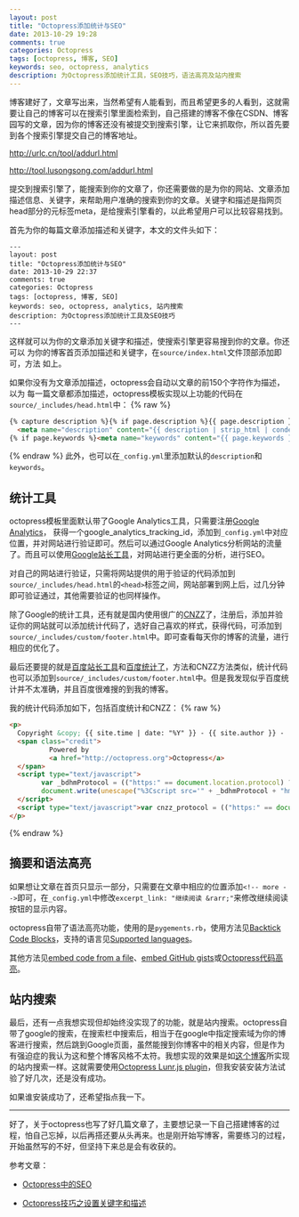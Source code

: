 ```yaml
---
layout: post
title: "Octopress添加统计与SEO"
date: 2013-10-29 19:28
comments: true
categories: Octopress
tags: [octopress, 博客, SEO]
keywords: seo, octopress, analytics
description: 为Octopress添加统计工具，SEO技巧，语法高亮及站内搜索
---
```

博客建好了，文章写出来，当然希望有人能看到，而且希望更多的人看到，这就需要让自己的博客可以在搜索引擎里面检索到，自己搭建的博客不像在CSDN、博客园写的文章，因为你的博客还没有被提交到搜索引擎，让它来抓取你，所以首先要到各个搜索引擎提交自己的博客地址。

http://urlc.cn/tool/addurl.html

http://tool.lusongsong.com/addurl.html

提交到搜索引擎了，能搜索到你的文章了，你还需要做的是为你的网站、文章添加描述信息、关键字，来帮助用户准确的搜索到你的文章。关键字和描述是指网页head部分的元标签meta，是给搜索引擎看的，以此希望用户可以比较容易找到。

<!-- more -->

首先为你的每篇文章添加描述和关键字，本文的文件头如下：

```
---
layout: post
title: "Octopress添加统计与SEO"
date: 2013-10-29 22:37
comments: true
categories: Octopress
tags: [octopress, 博客, SEO]
keywords: seo, octopress, analytics, 站内搜索
description: 为Octopress添加统计工具及SEO技巧
---
```

这样就可以为你的文章添加关键字和描述，使搜索引擎更容易搜到你的文章。你还可以
为你的博客首页添加描述和关键字，在`source/index.html`文件顶部添加即可，方法
如上。

如果你没有为文章添加描述，octopress会自动以文章的前150个字符作为描述，以为
每一篇文章都添加描述，octopress模板实现以上功能的代码在`source/_includes/head.html`中：
{% raw %}

``` html
{% capture description %}{% if page.description %}{{ page.description }}{% else %}{{ content | raw_content }}{% endif %}{% endcapture %}
  <meta name="description" content="{{ description | strip_html | condense_spaces | truncate:150 }}">
{% if page.keywords %}<meta name="keywords" content="{{ page.keywords }}">{% endif %}
```
{% endraw %}
此外，也可以在`_config.yml`里添加默认的`description`和`keywords`。

## 统计工具
octopress模板里面默认带了Google Analytics工具，只需要注册[Google Analytics](http://www.google.com/analytics/)，
获得一个google_analytics_tracking_id，添加到`_config.yml`中对应位置，并对网站进行验证即可。然后可以通过Google Analytics分析网站的流量了。而且可以使用[Google站长工具](https://www.google.com/webmasters/tools/home?hl=zh-CN)，对网站进行更全面的分析，进行SEO。

对自己的网站进行验证，只需将网站提供的用于验证的代码添加到`source/_includes/head.html`的`<head>`标签之间，网站部署到网上后，过几分钟即可验证通过，其他需要验证的也同样操作。

除了Google的统计工具，还有就是国内使用很广的[CNZZ](http://zhanzhang.cnzz.com/)了，注册后，添加并验证你的网站就可以添加统计代码了，选好自己喜欢的样式，获得代码，可添加到`source/_includes/custom/footer.html`中。即可查看每天你的博客的流量，进行相应的优化了。

最后还要提的就是[百度站长工具](http://zhanzhang.baidu.com/site/index)和[百度统计了](http://tongji.baidu.com/web/welcome/login)，方法和CNZZ方法类似，统计代码也可以添加到`source/_includes/custom/footer.html`中。但是我发现似乎百度统计并不太准确，并且百度很难搜的到我的博客。

我的统计代码添加如下，包括百度统计和CNZZ：
{% raw %}
``` html
<p>
  Copyright &copy; {{ site.time | date: "%Y" }} - {{ site.author }} -
  <span class="credit">
          Powered by 
          <a href="http://octopress.org">Octopress</a>
  </span>
  <script type="text/javascript">
        var _bdhmProtocol = (("https:" == document.location.protocol) ? " https://" : " http://");
        document.write(unescape("%3Cscript src='" + _bdhmProtocol + "hm.baidu.com/h.js%3F25fb42e16458b238f8da9ba05d6b9d4d' type='text/javascript'%3E%3C/script%3E"));
  </script>
  <script type="text/javascript">var cnzz_protocol = (("https:" == document.location.protocol) ? " https://" : " http://");document.write(unescape("%3Cspan id='cnzz_stat_icon_1000106316'%3E%3C/span%3E%3Cscript src='" + cnzz_protocol + "s22.cnzz.com/z_stat.php%3Fid%3D1000106316%26show%3Dpic' type='text/javascript'%3E%3C/script%3E"));</script>
</p>
```
{% endraw %}

## 摘要和语法高亮
如果想让文章在首页只显示一部分，只需要在文章中相应的位置添加`<!-- more -->`即可，在`_config.yml`中修改`excerpt_link: "继续阅读 &rarr;"`来修改继续阅读按钮的显示内容。

octopress自带了语法高亮功能，使用的是`pygements.rb`，使用方法见[Backtick Code Blocks](http://octopress.org/docs/plugins/backtick-codeblock/)，支持的语言见[Supported languages](http://pygments.org/docs/lexers/)。

其他方法见[embed code from a file](http://octopress.org/docs/plugins/include-code/)、[embed GitHub gists](http://octopress.org/docs/plugins/gist-tag/)或[Octopress代码高亮](http://xiongbupt.github.io/blog/2012/06/08/octopressdai-ma-gao-liang/)。

## 站内搜索
最后，还有一点我想实现但却始终没实现了的功能，就是站内搜索。octopress自带了google的搜索，在搜索栏中搜索后，相当于在google中指定搜索域为你的博客进行搜索，然后跳到Google页面，虽然能搜到你博客中的相关内容，但是作为有强迫症的我认为这和整个博客风格不太符。我想实现的效果是如[这个博客](http://yortz.it/about)所实现的站内搜索一样。这就需要使用[Octopress Lunr.js plugin](https://github.com/yortz/octopress-lunr-js-search)，但我安装安装方法试验了好几次，还是没有成功。

如果谁安装成功了，还希望指点我一下。

---
好了，关于octopress也写了好几篇文章了，主要想记录一下自己搭建博客的过程，怕自己忘掉，以后再搭还要从头再来。也是刚开始写博客，需要练习的过程，开始虽然写的不好，但坚持下来总是会有收获的。

参考文章：

- [Octopress中的SEO](http://codemacro.com/2012/09/06/octopress-seo/)

- [Octopress技巧之设置关键字和描述](http://www.cnblogs.com/hswg/archive/2013/01/15/2860952.html)
